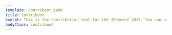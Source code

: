 ```yaml
---
template: contriboot.jade
title: Contriboot
exerpt: This is the contribution tool for the JSUnconf 2019. You can add, find and vote contributions and interests here. At the conference, everybody can propose a talk. Everybody votes for the talks they want to see. The most voted talks will be held. <b>Note:</b> this is just an indicator for what topics will be held at the conference, <b>this is not the final voting!</b> That will happen at the conference. <br> <br> <b>You decide what will happen!</b>
bodyClass: contriboot
---
```

